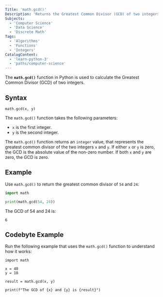 ```yaml
---
Title: 'math.gcd()' 
Description: 'Returns the Greatest Common Divisor (GCD) of two integers.' 
Subjects: 
  - 'Computer Science'
  - 'Data Science'
  - 'Discrete Math'
Tags:
  - 'Algorithms'
  - 'Functions'
  - 'Integers'
CatalogContent: 
  - 'learn-python-3'
  - 'paths/computer-science'
---
```


The **`math.gcd()`** function in Python is used to calculate the Greatest Common Divisor (GCD) of two integers. 

## Syntax

```pseudo
math.gcd(x, y)
```

The `math.gcd()` function takes the following parameters:

- `x` is the first integer.
- `y` is the second integer.

The `math.gcd()` function returns an `integer` value, that represents the greatest common divisor of the two integers `x` and `y`. If either `x` or `y` is zero, the GCD is the absolute value of the non-zero number. If both `x` and `y` are zero, the GCD is zero.

## Example

Use `math.gcd()` to return the greatest common divisor of `54` and `24`:

```py
import math

print(math.gcd(54, 24))
```

The GCD of 54 and 24 is: 

```shell
6
```

## Codebyte Example

Run the following example that uses the `math.gcd()` function to understand how it works:

```codebyte/python
import math

x = 48
y = 18

result = math.gcd(x, y)

print(f"The GCD of {x} and {y} is {result}")
```


